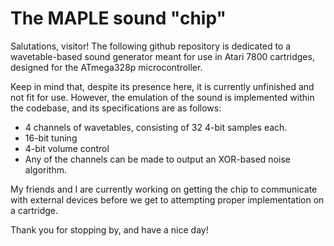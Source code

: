 # The MAPLE sound "chip"

Salutations, visitor! The following github repository is dedicated to a wavetable-based sound generator meant for use in Atari 7800 cartridges, designed for the ATmega328p microcontroller.

Keep in mind that, despite its presence here, it is currently unfinished and not fit for use. However, the emulation of the sound is implemented within the codebase, and its specifications are as follows:

- 4 channels of wavetables, consisting of 32 4-bit samples each.
- 16-bit tuning
- 4-bit volume control
- Any of the channels can be made to output an XOR-based noise algorithm.

My friends and I are currently working on getting the chip to communicate with external devices before we get to attempting proper implementation on a cartridge.

Thank you for stopping by, and have a nice day!
